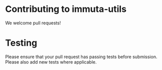 Contributing to immuta-utils
============================

We welcome pull requests!

# Testing

Please ensure that your pull request has passing tests before submission.
Please also add new tests where applicable.
